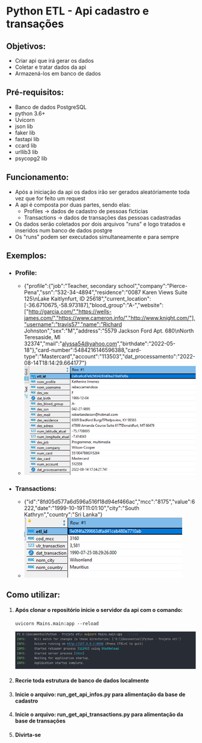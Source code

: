# Python ETL - Api cadastro e transações
## Objetivos:
- Criar api que irá gerar os dados 
- Coletar e tratar dados da api 
- Armazená-los em banco de dados

## Pré-requisitos:
- Banco de dados PostgreSQL
- python 3.6+
- Uvicorn
- json lib
- faker lib
- fastapi lib
- ccard lib
- urllib3 lib
- psycopg2 lib

## Funcionamento:
- Após a iniciação da api os dados irão ser gerados aleatóriamente toda vez que for feito um request
- A api é composta por duas partes, sendo elas: 
  - Profiles -> dados de cadastro de pessoas ficticias
  - Transactions -> dados de transações das pessoas cadastradas
- Os dados serão coletados por dois arquivos "runs" e logo tratados e inseridos num banco de dados postgre
- Os "runs" podem ser executados simultaneamente e para sempre

## Exemplos:
- ### Profile:
  - {"profile":{"job":"Teacher, secondary school","company":"Pierce-Pena","ssn":"532-34-4894","residence":"0087 Karen Views Suite 125\nLake Kaitlynfurt, ID 25618","current_location":[-36.6710675,-58.973187],"blood_group":"A-","website":["http://garcia.com/","https://wells-james.com/","https://www.cameron.info/","http://www.knight.com/"],"username":"travis57","name":"Richard Johnston","sex":"M","address":"5579 Jackson Ford Apt. 680\nNorth Teresaside, MI 32374","mail":"alyssa54@yahoo.com","birthdate":"2022-05-18"},"card-number":5484216146596388,"card-type":"Mastercard","account":"113503","dat_processamento":"2022-08-14T18:14:29.664177"}
  - ![img.png](Examples/img.png)
- ### Transactions:
  - {"id":"8fd05d577a6d596a516f18d94ef466ac","mcc":"8175","value":6222,"date":"1999-10-19T11:01:10","city":"South Kathryn","country":"Sri Lanka"}
  - ![img_1.png](Examples/img_1.png)

## Como utilizar:
1. #### Após clonar o repositório inicie o servidor da api com o comando:
    ```
    uvicorn Mains.main:app --reload
    ```
   ![img.png](Examples/terminal.png)
2. #### Recrie toda estrutura de banco de dados localmente
3. #### Inicie o arquivo: run_get_api_infos.py para alimentação da base de cadastro
4. #### Inicie o arquivo: run_get_api_transactions.py para alimentação da base de transações
5. #### Divirta-se



